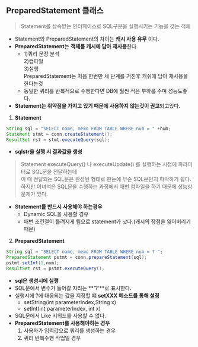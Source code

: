 ## PreparedStatement 클래스
>Statement를 상속받는 인터페이스로 SQL구문을 실행시키는 기능을 갖는 객체
- Statement와 PreparedStatement의 차이는 **캐시 사용 유무** 이다.
- **PreparedStatement**는 **객체를 캐시에 담아 재사용**한다.
    - 1)쿼리 문장 분석<br>2)컴파일<br>3)실행<br>PreparedStatement는 처음 한번만 세 단계를 거친후 캐쉬에 담아 재사용을 한다는것
    - 동일한 쿼리를 반복적으로 수행한다면 DB에 훨씬 적은 부하를 주며 성능도좋다.
- **Statement는 취약점을 가지고 있기 때문에 사용하지 않는것이 권고**되고있다.

1. **Statement**
```java
String sql = "SELECT name, memo FROM TABLE WHERE num = " +num;
Statement stmt = conn.createStatement();
ResultSet rst = stmt.executeQuery(sql);
```
- **sqlstr을 실행 시 결과값을 생성**
>Statement executeQuery() 나 executeUpdate() 를 실행하는 시점에 파라미터로 SQL문을 전달하는데<br> 이 때 전달되는 SQL문은 완성된 형태로 한눈에 무슨 SQL문인지 파악하기 쉽다.<br> 하지만 이녀석은 SQL문을 수행하는 과정에서 매번 컴파일을 하기 때문에 성능상 문제가 있다.
- **Statement를 반드시 사용해야 하는경우**
    - Dynamic SQL을 사용할 경우 
    - 매번 조건절이 틀려지게 됨으로 statement가 낫다.(캐시의 장점을 잃어버리기때문)

2. **PreparedStatement**
```java
String sql = "SELECT name, memo FROM TABLE WHERE num = ? ";
PreparedStatement pstmt = conn.prepareStatement(sql);
pstmt.setInt(1,num);
ResultSet rst = pstmt.executeQuery();
```
- **sql은 생성시에 실행**
- SQL문에서 변수가 들어갈 자리는 **'?'**로 표시한다.
- 실행시에 ?에 대응되는 값을 지정할 떄 **setXXX 메소드를 통해 설정**
    - setString(int parameterIndex,String x)
    - setInt(int parameterIndex, int x)
- SQL문에서 Like 키워드를 사용할 수 없다.
- **PreparedStatement를 사용해야하는 경우**
    1. 사용자가 입력값으로 쿼리를 생성하는 경우
    2. 쿼리 반복수행 작업일 경우